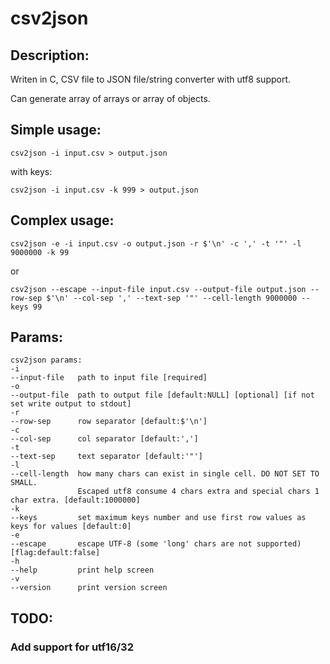 # csv2json

## Description:

Writen in C, CSV file to JSON file/string converter with utf8 support.

Can generate array of arrays or array of objects.

## Simple usage:

    csv2json -i input.csv > output.json

with keys:

    csv2json -i input.csv -k 999 > output.json

## Complex usage:

    csv2json -e -i input.csv -o output.json -r $'\n' -c ',' -t '"' -l 9000000 -k 99

or

    csv2json --escape --input-file input.csv --output-file output.json --row-sep $'\n' --col-sep ',' --text-sep '"' --cell-length 9000000 --keys 99

## Params:

```
csv2json params:
-i
--input-file   path to input file [required]
-o
--output-file  path to output file [default:NULL] [optional] [if not set write output to stdout]
-r
--row-sep      row separator [default:$'\n']
-c
--col-sep      col separator [default:',']
-t
--text-sep     text separator [default:'"']
-l
--cell-length  how many chars can exist in single cell. DO NOT SET TO SMALL.
               Escaped utf8 consume 4 chars extra and special chars 1 char extra. [default:1000000]
-k
--keys         set maximum keys number and use first row values as keys for values [default:0]
-e
--escape       escape UTF-8 (some 'long' chars are not supported) [flag:default:false]
-h
--help         print help screen
-v
--version      print version screen
```

## TODO:

### Add support for utf16/32

